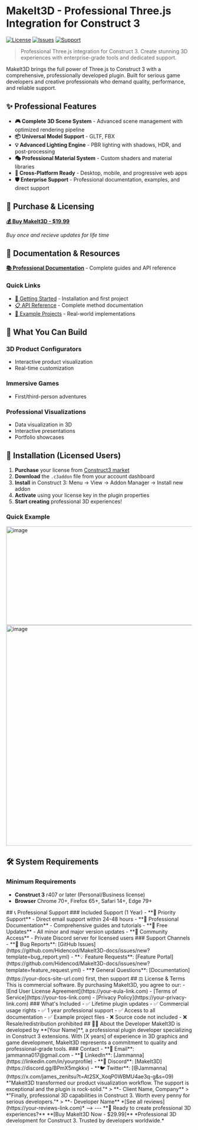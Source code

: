 # MakeIt3D - Professional Three.js Integration for Construct 3

[![License](https://img.shields.io/badge/license-Commercial-blue?style=flat-square)](LICENSE)
[![Issues](https://img.shields.io/github/issues/Hidencod/MakeIt3D-docs?style=flat-square)](https://github.com/Hidencod/MakeIt3D-docs/issues)
[![Support](https://img.shields.io/badge/support-Professional-green?style=flat-square)](#-support)

> Professional Three.js integration for Construct 3. Create stunning 3D experiences with enterprise-grade tools and dedicated support.

MakeIt3D brings the full power of Three.js to Construct 3 with a comprehensive, professionally developed plugin. Built for serious game developers and creative professionals who demand quality, performance, and reliable support.

## ✨ Professional Features

- **🎮 Complete 3D Scene System** - Advanced scene management with optimized rendering pipeline
- **📦 Universal Model Support** - GLTF, FBX
- **💡 Advanced Lighting Engine** - PBR lighting with shadows, HDR, and post-processing
- **🎭 Professional Material System** - Custom shaders and material libraries  
- **📱 Cross-Platform Ready** - Desktop, mobile, and progressive web apps
- **🛡️ Enterprise Support** - Professional documentation, examples, and direct support

## 🛒 Purchase & Licensing

**[💰 Buy MakeIt3D - $19.99]()**

*Buy once and recieve updates for life time*

## 📖 Documentation & Resources

**[📚 Professional Documentation](https://make-it-3d.vercel.app/)** - Complete guides and API reference

### Quick Links
- [🚀 Getting Started](https://make-it-3d.vercel.app/docs/intro) - Installation and first project
- [📋 API Reference](https://make-it-3d.vercel.app/docs/aces/) - Complete method documentation  
- [🎯 Example Projects](https://make-it-3d.vercel.app/docs/examples) - Real-world implementations

## 🎯 What You Can Build

### 3D Product Configurators
- Interactive product visualization
- Real-time customization

### Immersive Games
- First/third-person adventures

### Professional Visualizations
- Data visualization in 3D
- Interactive presentations
- Portfolio showcases

## 🚀 Installation (Licensed Users)

1. **Purchase** your license from [Construct3 market]()
2. **Download** the `.c3addon` file from your account dashboard
3. **Install** in Construct 3: Menu → View → Addon Manager → Install new addon
4. **Activate** using your license key in the plugin properties
5. **Start creating** professional 3D experiences!

### Quick Example
<img width="1043" height="267" alt="image" src="https://github.com/user-attachments/assets/473b71b6-087f-4b2c-9ac2-4cac6bb56d70" />
<img width="1068" height="597" alt="image" src="https://github.com/user-attachments/assets/621c7f4c-31ff-4387-8e2c-23e696615423" />



## 🛠️ System Requirements

### Minimum Requirements
- **Construct 3** r407 or later (Personal/Business license)
- **Browser** Chrome 70+, Firefox 65+, Safari 14+, Edge 79+
<?--
## 📈 Development Roadmap

### v1.1.0 - Q4 2025
- ✅ Enhanced VR/AR support
- ✅ Visual shader editor
- ✅ Advanced particle systems
- ✅ Performance profiler

### v1.2.0 - Q1 2026
- 🔄 Ray tracing support
- 🔄 Multiplayer networking helpers
- 🔄 Asset optimization tools
- 🔄 Mobile performance improvements

*Roadmap updates available to licensed users*
-->
## 📞 Professional Support

### Included Support (1 Year)
- **🎫 Priority Support** - Direct email support within 24-48 hours
- **📖 Professional Documentation** - Comprehensive guides and tutorials  
- **🔄 Free Updates** - All minor and major version updates
- **💬 Community Access** - Private Discord server for licensed users

### Support Channels
- **🐛 Bug Reports**: [GitHub Issues](https://github.com/Hidencod/MakeIt3D-docs/issues/new?template=bug_report.yml)
- **💡 Feature Requests**: [Feature Portal](https://github.com/Hidencod/MakeIt3D-docs/issues/new?template=feature_request.yml)
- **❓ General Questions**: [Documentation](https://your-docs-site-url.com) first, then support
<?--
## 🎨 Screenshots & Demos

*Professional showcase of your plugin capabilities*

![3D Scene Example](path-to-screenshot1.png)
*Enterprise-grade 3D scene with advanced lighting and materials*

![VR Experience](path-to-screenshot2.png)  
*WebXR virtual reality experience*

![Product Configurator](path-to-screenshot3.png)
*Professional product visualization and customization*

**[🎥 Watch Demo Video](https://your-demo-video-link.com)**
-->
## ⚖️ License & Terms

This is commercial software. By purchasing MakeIt3D, you agree to our:
- [End User License Agreement](https://your-eula-link.com)
- [Terms of Service](https://your-tos-link.com)
- [Privacy Policy](https://your-privacy-link.com)

### What's Included
- ✅ Lifetime plugin updates
- ✅ Commercial usage rights
- ✅ 1 year professional support
- ✅ Access to all documentation
- ✅ Example project files
- ❌ Source code not included
- ❌ Resale/redistribution prohibited

## 👨‍💻 About the Developer

MakeIt3D is developed by **[Your Name]**, a professional plugin developer specializing in Construct 3 extensions. With [X years] of experience in 3D graphics and game development, MakeIt3D represents a commitment to quality and professional-grade tools.

### Contact
- **📧 Email**: jammanna017@gmail.com 
- **💼 LinkedIn**: [Jammanna](https://linkedin.com/in/yourprofile)
- **💼 Discord**: [MakeIt3D](https://discord.gg/BPmX5mgkkv)
- **🐦 Twitter**: [@Jammanna](https://x.com/james_zenitsu?t=At2SX_XoqP0WBMU4ae3q-g&s=09)
<?--
## 🏆 Customer Reviews

> *"MakeIt3D transformed our product visualization workflow. The support is exceptional and the plugin is rock-solid."*  
> **- Client Name, Company**

> *"Finally, professional 3D capabilities in Construct 3. Worth every penny for serious developers."*  
> **- Developer Name**

*[See all reviews](https://your-reviews-link.com)*
-->
---

**🚀 Ready to create professional 3D experiences?**

**[Buy MakeIt3D Now - $29.99]**

*Professional 3D development for Construct 3. Trusted by developers worldwide.*
